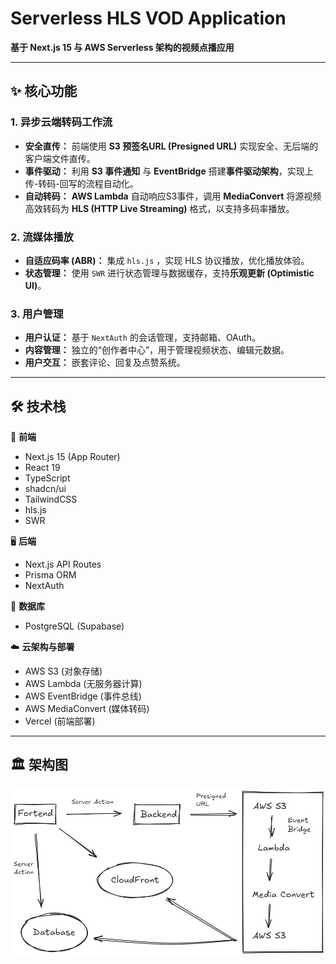 # Serverless HLS VOD Application

**基于 Next.js 15 与 AWS Serverless 架构的视频点播应用**

---

## ✨ 核心功能

### 1. 异步云端转码工作流

* **安全直传：** 前端使用 **S3 预签名URL (Presigned URL)** 实现安全、无后端的客户端文件直传。
* **事件驱动：** 利用 **S3 事件通知** 与 **EventBridge** 搭建**事件驱动架构**，实现上传-转码-回写的流程自动化。
* **自动转码：** **AWS Lambda** 自动响应S3事件，调用 **MediaConvert** 将源视频高效转码为 **HLS (HTTP Live Streaming)**
  格式，以支持多码率播放。

### 2. 流媒体播放

* **自适应码率 (ABR)：** 集成 `hls.js` ，实现 HLS 协议播放，优化播放体验。
* **状态管理：** 使用 `SWR` 进行状态管理与数据缓存，支持**乐观更新 (Optimistic UI)**。

### 3. 用户管理

* **用户认证：** 基于 `NextAuth` 的会话管理，支持邮箱、OAuth。
* **内容管理：** 独立的“创作者中心”，用于管理视频状态、编辑元数据。
* **用户交互：** 嵌套评论、回复及点赞系统。

---

## 🛠 技术栈

🚀 **前端**

- Next.js 15 (App Router)
- React 19
- TypeScript
- shadcn/ui
- TailwindCSS
- hls.js
- SWR

🖥️ **后端**

- Next.js API Routes
- Prisma ORM
- NextAuth

💾 **数据库**

- PostgreSQL (Supabase)

☁️ **云架构与部署**

- AWS S3 (对象存储)
- AWS Lambda (无服务器计算)
- AWS EventBridge (事件总线)
- AWS MediaConvert (媒体转码)
- Vercel (前端部署)

---

## 🏛️ 架构图

![架构图](images/architecture.png)